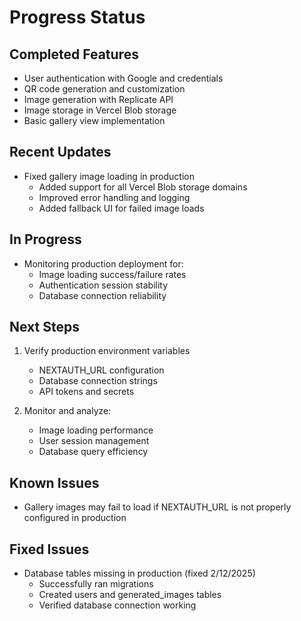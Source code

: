 # Progress Status

## Completed Features
- User authentication with Google and credentials
- QR code generation and customization
- Image generation with Replicate API
- Image storage in Vercel Blob storage
- Basic gallery view implementation

## Recent Updates
- Fixed gallery image loading in production
  - Added support for all Vercel Blob storage domains
  - Improved error handling and logging
  - Added fallback UI for failed image loads

## In Progress
- Monitoring production deployment for:
  - Image loading success/failure rates
  - Authentication session stability
  - Database connection reliability

## Next Steps
1. Verify production environment variables
   - NEXTAUTH_URL configuration
   - Database connection strings
   - API tokens and secrets

2. Monitor and analyze:
   - Image loading performance
   - User session management
   - Database query efficiency

## Known Issues
- Gallery images may fail to load if NEXTAUTH_URL is not properly configured in production

## Fixed Issues
- Database tables missing in production (fixed 2/12/2025)
  - Successfully ran migrations
  - Created users and generated_images tables
  - Verified database connection working
